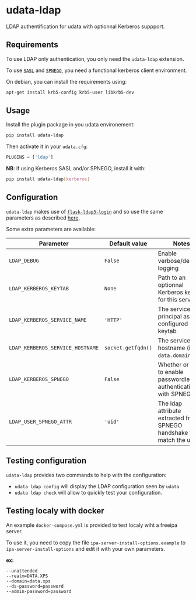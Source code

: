 # udata-ldap

LDAP authentification for udata with optionnal Kerberos suppport.

## Requirements

To use LDAP only authentication, you only need the `udata-ldap` extension.

To use [`SASL`](https://en.wikipedia.org/wiki/Simple_Authentication_and_Security_Layer) and [`SPNEGO`](https://en.wikipedia.org/wiki/SPNEGO), you need a functional kerberos client environment.

On debian, you can install the requirements using:

```bash
apt-get install krb5-config krb5-user libkrb5-dev
```

## Usage

Install the plugin package in you udata environement:

```bash
pip install udata-ldap
```

Then activate it in your `udata.cfg`:

```python
PLUGINS = ['ldap']
```

**NB**: if using Kerberos SASL and/or SPNEGO, install it with:

```bash
pip install udata-ldap[kerberos]
```

## Configuration

`udata-ldap` makes use of [`flask-ldap3-login`](https://flask-ldap3-login.readthedocs.io/en/latest/index.html) and so use the same parameters as described [here](https://flask-ldap3-login.readthedocs.io/en/latest/configuration.html).

Some extra parameters are available:

| Parameter | Default value | Notes |
|-----------|---------------|-------|
| `LDAP_DEBUG` | `False` | Enable verbose/debug logging |
| `LDAP_KERBEROS_KEYTAB` | `None` | Path to an optionnal Kerberos keytab for this service |
| `LDAP_KERBEROS_SERVICE_NAME` | `'HTTP'` | The service principal as configured in the keytab |
| `LDAP_KERBEROS_SERVICE_HOSTNAME` | `socket.getfqdn()` | The service hostname (ie. `data.domain.com`) |
| `LDAP_KERBEROS_SPNEGO` | `False` | Whether or not to enable passwordless authentication with SPNEGO |
| `LDAP_USER_SPNEGO_ATTR` | `'uid'` | The ldap attribute extracted from SPNEGO handshake to match the user |

## Testing configuration

`udata-ldap` provides two commands to help with the configuration:

- `udata ldap config` will display the LDAP configuration seen by `udata`
- `udata ldap check` will allow to quickly test your configuration.

## Testing localy with docker

An example `docker-compose.yml` is provided to test localy wiht a freeipa server.

To use it, you need to copy the file `ipa-server-install-options.example` to `ipa-server-install-options` and edit it with your own parameters.

**ex:**

```
--unattended
--realm=DATA.XPS
--domain=data.xps
--ds-password=password
--admin-password=password
```
